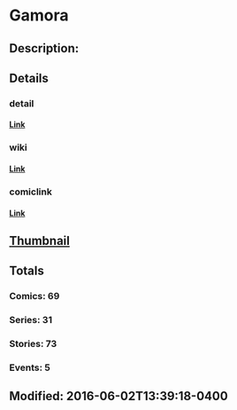 # Gamora
## Description: 
## Details
### detail
#### [Link](http://marvel.com/comics/characters/1010763/gamora?utm_campaign=apiRef&utm_source=225578a89fc76f3d20fbffda5d17a88d)
### wiki
#### [Link](http://marvel.com/universe/Gamora?utm_campaign=apiRef&utm_source=225578a89fc76f3d20fbffda5d17a88d)
### comiclink
#### [Link](http://marvel.com/comics/characters/1010763/gamora?utm_campaign=apiRef&utm_source=225578a89fc76f3d20fbffda5d17a88d)
## [Thumbnail](http://i.annihil.us/u/prod/marvel/i/mg/5/90/526032a2cce62.jpg)
## Totals
### Comics: 69
### Series: 31
### Stories: 73
### Events: 5
## Modified: 2016-06-02T13:39:18-0400